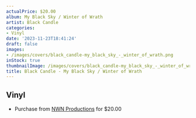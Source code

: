 ```yaml
---
actualPrice: $20.00
album: My Black Sky / Winter of Wrath
artist: Black Candle
categories:
- Vinyl
date: '2023-11-23T18:41:24'
draft: false
images:
- /images/covers/black_candle-my_black_sky_-_winter_of_wrath.png
inStock: true
thumbnailImage: /images/covers/black_candle-my_black_sky_-_winter_of_wrath-thumb.png
title: Black Candle - My Black Sky / Winter of Wrath
---
```


## Vinyl
* Purchase from [NWN Productions](http://shop.nwnprod.com/index.php?route=product/product&path=75&product_id=43140&sort=pd.name&order=ASC) for $20.00
